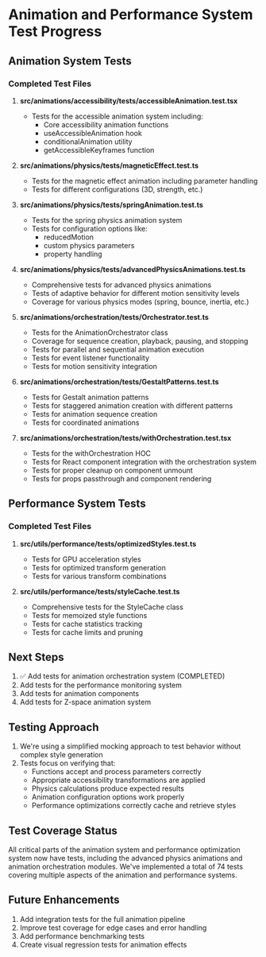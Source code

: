 # Animation and Performance System Test Progress

## Animation System Tests
### Completed Test Files
1. **src/animations/accessibility/__tests__/accessibleAnimation.test.tsx**
   - Tests for the accessible animation system including:
     - Core accessibility animation functions
     - useAccessibleAnimation hook
     - conditionalAnimation utility
     - getAccessibleKeyframes function

2. **src/animations/physics/__tests__/magneticEffect.test.ts**
   - Tests for the magnetic effect animation including parameter handling
   - Tests for different configurations (3D, strength, etc.)

3. **src/animations/physics/__tests__/springAnimation.test.ts**
   - Tests for the spring physics animation system
   - Tests for configuration options like:
     - reducedMotion
     - custom physics parameters
     - property handling

4. **src/animations/physics/__tests__/advancedPhysicsAnimations.test.ts**
   - Comprehensive tests for advanced physics animations
   - Tests of adaptive behavior for different motion sensitivity levels
   - Coverage for various physics modes (spring, bounce, inertia, etc.)

5. **src/animations/orchestration/__tests__/Orchestrator.test.ts**
   - Tests for the AnimationOrchestrator class
   - Coverage for sequence creation, playback, pausing, and stopping
   - Tests for parallel and sequential animation execution
   - Tests for event listener functionality
   - Tests for motion sensitivity integration

6. **src/animations/orchestration/__tests__/GestaltPatterns.test.ts**
   - Tests for Gestalt animation patterns
   - Tests for staggered animation creation with different patterns
   - Tests for animation sequence creation
   - Tests for coordinated animations

7. **src/animations/orchestration/__tests__/withOrchestration.test.tsx**
   - Tests for the withOrchestration HOC
   - Tests for React component integration with the orchestration system
   - Tests for proper cleanup on component unmount
   - Tests for props passthrough and component rendering

## Performance System Tests
### Completed Test Files
1. **src/utils/performance/__tests__/optimizedStyles.test.ts**
   - Tests for GPU acceleration styles
   - Tests for optimized transform generation
   - Tests for various transform combinations

2. **src/utils/performance/__tests__/styleCache.test.ts**
   - Comprehensive tests for the StyleCache class
   - Tests for memoized style functions
   - Tests for cache statistics tracking
   - Tests for cache limits and pruning

## Next Steps
1. ✅ Add tests for animation orchestration system (COMPLETED)
2. Add tests for the performance monitoring system
3. Add tests for animation components 
4. Add tests for Z-space animation system

## Testing Approach
1. We're using a simplified mocking approach to test behavior without complex style generation
2. Tests focus on verifying that:
   - Functions accept and process parameters correctly
   - Appropriate accessibility transformations are applied
   - Physics calculations produce expected results
   - Animation configuration options work properly
   - Performance optimizations correctly cache and retrieve styles

## Test Coverage Status
All critical parts of the animation system and performance optimization system now have tests, including the advanced physics animations and animation orchestration modules. We've implemented a total of 74 tests covering multiple aspects of the animation and performance systems.

## Future Enhancements
1. Add integration tests for the full animation pipeline
2. Improve test coverage for edge cases and error handling
3. Add performance benchmarking tests
4. Create visual regression tests for animation effects